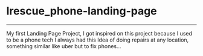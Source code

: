 # Irescue_phone-landing-page

_______________________________
My first Landing Page Project, I got inspired on this project  because I used to be a phone tech I always had this Idea of doing repairs at any location, something similar like uber but to fix phones... 